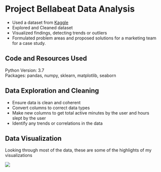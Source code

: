 # Project Bellabeat Data Analysis
* Used a dataset from [Kaggle](https://www.kaggle.com/arashnic/fitbit)
* Explored and Cleaned dataset 
* Visualized findings, detecting trends or outliers
* Formulated problem areas and proposed solutions for a marketing team for a case study.

## Code and Resources Used
Python Version: 3.7<br>
Packages: pandas, numpy, sklearn, matplotlib, seaborn

## Data Exploration and Cleaning
* Ensure data is clean and coherent
* Convert columns to correct data types
* Make new columns to get total active minutes by the user and hours slept by the user
* Identify any trends or correlations in the data

## Data Visualization
Looking through most of the data, these are some of the highlights of my visualizations

![](/Images/ActivityPercent.png)  

